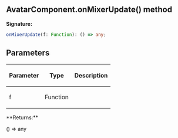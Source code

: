 
## AvatarComponent.onMixerUpdate() method

**Signature:**

```typescript
onMixerUpdate(f: Function): () => any;
```

## Parameters

<table><thead><tr><th>

Parameter


</th><th>

Type


</th><th>

Description


</th></tr></thead>
<tbody><tr><td>

f


</td><td>

Function


</td><td>


</td></tr>
</tbody></table>
**Returns:**

() =&gt; any

